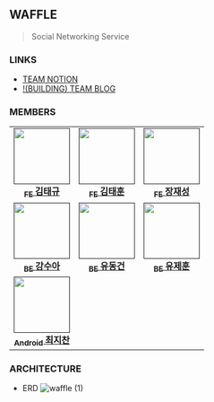 ## WAFFLE
> Social Networking Service
### LINKS
- [TEAM NOTION](https://team-waffle.notion.site/Home-84e14e2b9bde499bbb5182454804eee7?pvs=4)
- [!(BUILDING) TEAM BLOG](team-waff1e.github.io)
### MEMBERS
<table>
  <tbody>
    <tr>
      <td align="center"><a href=""><img src="" width="100px;" alt=""/><br /><sub><b>FE <a href="https://github.com/KTaeGyu">김태규</a></b></sub></a><br /></td>
      <td align="center"><a href=""><img src="" width="100px;" alt=""/><br /><sub><b>FE <a href="https://github.com/horororok">김태훈</a></b></sub></a><br /></td>
      <td align="center"><a href=""><img src="" width="100px;" alt=""/><br /><sub><b>FE <a href="https://github.com/jaesung08">장재성</a></b></sub></a><br /></td>
     <tr/>
			<tr/>
      <td align="center"><a href=""><img src="" width="100px;" alt=""/><br /><sub><b>BE <a href="https://github.com/suakang17">강수아</a></b></sub></a><br /></td>
      <td align="center"><a href=""><img src="" width="100px;" alt=""/><br /><sub><b>BE <a href="https://github.com/peppermintt0504">유동건</a></b></sub></a><br /></td>
      <td align="center"><a href=""><img src="" width="100px;" alt=""/><br /><sub><b>BE <a href="https://github.com/JehunYoo">유제훈</a></b></sub></a><br /></td>
    </tr>
		<tr>      
			<td align="center"><a href=""><img src="" width="100px;" alt=""/><br /><sub><b>Android <a href="https://github.com/pnlkc">최지찬</a></b></sub></a><br /></td>
		</tr>
  </tbody>
</table>

### ARCHITECTURE
- ERD
![waffle (1)](https://github.com/team-waff1e/.github/assets/93433538/585dfeff-1ad5-44a5-b891-fe13dd67f168)


<!--

**Here are some ideas to get you started:**

🙋‍♀️ A short introduction - what is your organization all about?
🌈 Contribution guidelines - how can the community get involved?
👩‍💻 Useful resources - where can the community find your docs? Is there anything else the community should know?
🍿 Fun facts - what does your team eat for breakfast?
🧙 Remember, you can do mighty things with the power of [Markdown](https://docs.github.com/github/writing-on-github/getting-started-with-writing-and-formatting-on-github/basic-writing-and-formatting-syntax)
-->
